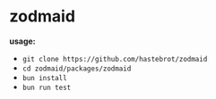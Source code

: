 # zodmaid

**usage:**

- `git clone https://github.com/hastebrot/zodmaid`
- `cd zodmaid/packages/zodmaid`
- `bun install`
- `bun run test`
